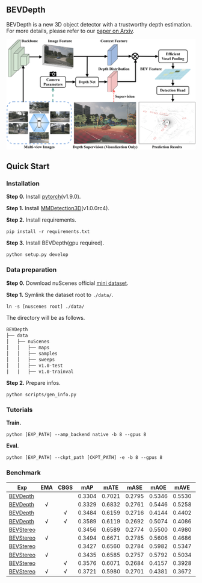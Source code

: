 ## BEVDepth
BEVDepth is a new 3D object detector with a trustworthy depth
estimation. For more details, please refer to our [paper on Arxiv](https://arxiv.org/abs/2206.10092).

<img src="assets/bevdepth.png" width="1000" >

## Quick Start
### Installation
**Step 0.** Install [pytorch](https://pytorch.org/)(v1.9.0).

**Step 1.** Install [MMDetection3D](https://github.com/open-mmlab/mmdetection3d)(v1.0.0rc4).

**Step 2.** Install requirements.
```shell
pip install -r requirements.txt
```
**Step 3.** Install BEVDepth(gpu required).
```shell
python setup.py develop
```

### Data preparation
**Step 0.** Download nuScenes official [mini dataset](https://www.nuscenes.org/nuscenes#download).

**Step 1.** Symlink the dataset root to `./data/`.
```
ln -s [nuscenes root] ./data/
```
The directory will be as follows.
```
BEVDepth
├── data
│   ├── nuScenes
│   │   ├── maps
│   │   ├── samples
│   │   ├── sweeps
│   │   ├── v1.0-test
|   |   ├── v1.0-trainval
```
**Step 2.** Prepare infos.
```
python scripts/gen_info.py
```

### Tutorials
**Train.**
```
python [EXP_PATH] --amp_backend native -b 8 --gpus 8
```
**Eval.**
```
python [EXP_PATH] --ckpt_path [CKPT_PATH] -e -b 8 --gpus 8
```

### Benchmark
|Exp |EMA| CBGS |mAP |mATE| mASE | mAOE |mAVE| mAAE | NDS | weights |
| ------ | :---: | :---: | :---:       |:---:     |:---:  | :---: | :----: | :----: | :----: | :----: |
|[BEVDepth](bevdepth/exps/nuscenes/mv/bev_depth_lss_r50_256x704_128x128_24e_2key.py)| | |0.3304| 0.7021| 0.2795| 0.5346| 0.5530| 0.2274| 0.4355 | [github](https://github.com/Megvii-BaseDetection/BEVDepth/releases/download/v0.0.2/bev_depth_lss_r50_256x704_128x128_24e_2key.pth)
|[BEVDepth](bevdepth/exps/nuscenes/mv/bev_depth_lss_r50_256x704_128x128_24e_2key_ema.py)|√ | |0.3329 |  0.6832     |0.2761 | 0.5446 | 0.5258 | 0.2259 | 0.4409 | [github](https://github.com/Megvii-BaseDetection/BEVDepth/releases/download/v0.0.2/bev_depth_lss_r50_256x704_128x128_24e_2key_ema.pth)
|[BEVDepth](bevdepth/exps/nuscenes/mv/bev_depth_lss_r50_256x704_128x128_20e_cbgs_2key_da.py)| |√ |0.3484| 0.6159| 0.2716| 0.4144| 0.4402| 0.1954| 0.4805 | [github](https://github.com/Megvii-BaseDetection/BEVDepth/releases/download/v0.0.2/bev_depth_lss_r50_256x704_128x128_20e_cbgs_2key_da.pth)
|[BEVDepth](bevdepth/exps/nuscenes/mv/bev_depth_lss_r50_256x704_128x128_20e_cbgs_2key_da_ema.py)|√  |√ |0.3589 |  0.6119     |0.2692 | 0.5074 | 0.4086 | 0.2009 | 0.4797 | [github](https://github.com/Megvii-BaseDetection/BEVDepth/releases/download/v0.0.2/bev_depth_lss_r50_256x704_128x128_20e_cbgs_2key_da_ema.pth) |
|[BEVStereo](bevdepth/exps/nuscenes/mv/bev_stereo_lss_r50_256x704_128x128_24e_2key.py)|  | |0.3456 | 0.6589 | 0.2774 | 0.5500 | 0.4980 | 0.2278 | 0.4516 | [github](https://github.com/Megvii-BaseDetection/BEVStereo/releases/download/v0.0.2/bev_stereo_lss_r50_256x704_128x128_24e_2key.pth) |
|[BEVStereo](bevdepth/exps/nuscenes/mv/bev_stereo_lss_r50_256x704_128x128_24e_2key_ema.py)|√  | |0.3494|	0.6671|	0.2785|	0.5606|	0.4686|	0.2295|	0.4543 | [github](https://github.com/Megvii-BaseDetection/BEVStereo/releases/download/v0.0.2/bev_stereo_lss_r50_256x704_128x128_24e_2key_ema.pth) |
|[BEVStereo](bevdepth/exps/nuscenes/mv/bev_stereo_lss_r50_256x704_128x128_24e_key4.py)|  | |0.3427|	0.6560|	0.2784|	0.5982|	0.5347|	0.2228|	0.4423 | [github](https://github.com/Megvii-BaseDetection/BEVStereo/releases/download/v0.0.2/bev_stereo_lss_r50_256x704_128x128_24e_key4.pth) |
|[BEVStereo](bevdepth/exps/nuscenes/mv/bev_stereo_lss_r50_256x704_128x128_24e_key4_ema.py)|√  | |0.3435|	0.6585|	0.2757|	0.5792|	0.5034|	0.2163|	0.4485 | [github](https://github.com/Megvii-BaseDetection/BEVStereo/releases/download/v0.0.2/bev_stereo_lss_r50_256x704_128x128_24e_key4_ema.pth) |
|[BEVStereo](bevdepth/exps/nuscenes/mv/bev_stereo_lss_r50_256x704_128x128_20e_cbgs_2key_da.py)|  |√ |0.3576|	0.6071|	0.2684|	0.4157|	0.3928|	0.2021|	0.4902 | [github](https://github.com/Megvii-BaseDetection/BEVStereo/releases/download/v0.0.2/bev_stereo_lss_r50_256x704_128x128_20e_cbgs_2key_da.pth) |
|[BEVStereo](bevdepth/exps/nuscenes/mv/bev_stereo_lss_r50_256x704_128x128_20e_cbgs_2key_da_ema.py)|√  |√ |0.3721|	0.5980|	0.2701|	0.4381|	0.3672|	0.1898|	0.4997 | [github](https://github.com/Megvii-BaseDetection/BEVStereo/releases/download/v0.0.2/bev_stereo_lss_r50_256x704_128x128_20e_cbgs_2key_da_ema.pth) |

